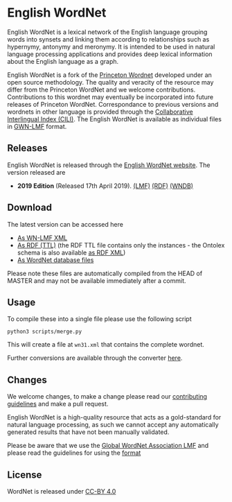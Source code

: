 # English WordNet

English WordNet is a lexical network of the English language grouping words into synsets and linking them according
to relationships such as hypernymy, antonymy and meronymy. It is intended to be used in natural language processing 
applications and provides deep lexical information about the English language as a graph.

English WordNet is a fork of the [Princeton Wordnet](https://wordnet.princeton.edu/) developed under
an open source methodology. The quality and veracity of the resource may differ from the Princeton 
WordNet and we welcome contributions. Contributions to this wordnet may eventually be incorporated into
future releases of Princeton WordNet. Correspondance to previous versions and wordnets in other language is provided
through the [Collaborative Interlingual Index (CILI)](http://compling.hss.ntu.edu.sg/iliomw/ili). The English WordNet is available as individual files in [GWN-LMF](http://globalwordnet.github.io/schemas/) format.

## Releases

English WordNet is released through the [English WordNet website](https://en-word.net/). The version released are

* **2019 Edition** (Released 17th April 2019). [(LMF)](https://en-word.net/english-wordnet-2019.xml.gz)
[(RDF)](https://en-word.net/english-wordnet-2019.ttl.gz)
[(WNDB)](https://en-word.net/english-wordnet-2019.zip)

## Download

The latest version can be accessed here

* [As WN-LMF XML](http://server1.nlp.insight-centre.org/enwordnet-update/english-wordnet-3.3.xml)
* [As RDF (TTL)](http://server1.nlp.insight-centre.org/enwordnet-update/english-wordnet-3.3.ttl) (the RDF TTL file contains only the instances - the Ontolex schema is also available [as RDF XML](https://www.w3.org/ns/lemon/ontolex))
* [As WordNet database files](http://server1.nlp.insight-centre.org/enwordnet-update/english-wordnet-3.3.zip)

Please note these files are automatically compiled from the HEAD of MASTER and 
may not be available immediately after a commit.

## Usage

To compile these into a single file please use the following script

    python3 scripts/merge.py

This will create a file at `wn31.xml` that contains the complete wordnet.

Further conversions are available through the converter [here](http://server1.nlp.insight-centre.org/gwn-converter/).

## Changes

We welcome changes, to make a change please read our [contributing guidelines](CONTRIBUTING.md) 
and make a pull request.

English WordNet is a high-quality resource that acts as a gold-standard for natural language processing,
as such we cannot accept any automatically generated results that have not been manually validated.

Please be aware that we use the [Global WordNet Association LMF](https://globalwordnet.github.io/schemas/) and please read the guidelines for using the [format](FORMAT.md)

## License

WordNet is released under [CC-BY 4.0](LICENSE.md)


